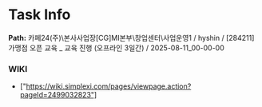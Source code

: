 # Task Info

**Path:** 카페24(주)\본사사업장\[CG]MI본부\창업센터\사업운영1 / hyshin / [284211] 가맹점 오픈 교육 _ 교육 진행 (오프라인 3일간) / 2025-08-11_00-00-00

### WIKI
- ["https://wiki.simplexi.com/pages/viewpage.action?pageId=2499032823"]

